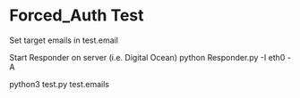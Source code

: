 # Forced_Auth Test

Set target emails in test.email

Start Responder on server (i.e. Digital Ocean)
      python Responder.py -I eth0 -A

python3 test.py test.emails
